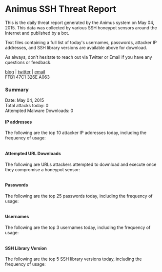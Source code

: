 # Animus SSH Threat Report

This is the daily threat report generated by the Animus system on May 04, 2015. This data was collected by various SSH honeypot sensors around the Internet and published by a bot.  

Text files containing a full list of today's usernames, passwords, attacker IP addresses, and SSH library versions are available above for download.  

As always, don't hesitate to reach out via Twitter or Email if you have any questions or feedback.  

[blog](http://morris.guru) | [twitter](https://twitter.com/andrew___morris) | [email](mailto:andrew@morris.guru)  
FFB1 47C1 326E A063  

### Summary

Date: May 04, 2015  
Total attacks today: 0  
Attempted Malware Downloads: 0 

#### IP addresses
The following are the top 10 attacker IP addresses today, including the frequency of usage:
```
```

#### Attempted URL Downloads
The following are URLs attackers attempted to download and execute once they compromise a honeypot sensor:
```
```

#### Passwords
The following are the top 25 passwords today, including the frequency of usage:
```
```

#### Usernames
The following are the top 3 usernames today, including the frequency of usage:
```
```

#### SSH Library Version
The following are the top 5 SSH library versions today, including the frequency of usage:
```
```
